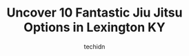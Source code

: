---
layout: ampstory
image: https://i0.wp.com/www.depkes.org/wp-content/uploads/2023/06/jiu-jitsu-0-in-lexington-ky-1685841550.jpeg?resize=640,853
author: techidn
featured: false
description: Discover the impressive array of Jiu Jitsu options in Lexington KY, where you can find 10 of the largest Jiu Jitsu establishments in the area. From renowned classics to hidden gems, Lexingto
title: Uncover 10 Fantastic Jiu Jitsu Options in Lexington KY
cover:
   title: Uncover 10 Fantastic Jiu Jitsu Options in Lexington KY
   subtitle: Rickpate
   background: https://www.depkes.org/wp-content/uploads/2023/06/jiu-jitsu-0-in-lexington-ky-1685841550.jpeg

pages: 
 - layout: thirds
   top: <h1>#1 Reaction MMA and Brazilian Jiu-Jitsu</h1>
   bottom: "<p>A long-time friend of mine tried to convince me to come to a Jiu Jitsu class for a couple of years.  Every time we would get together, his time updating me would also cen</p>"
   background: https://www.depkes.org/wp-content/uploads/2023/06/jiu-jitsu-1-in-lexington-ky-1685841551.jpeg
   backgroundblur: true
 - layout: thirds
   top: <h1>#2 Lexington Academy of Martial Arts - LAMA</h1>
   bottom: "<p>They are wonderful! They care about the kiddos they teach, do after-school care with, and their summer camp kids! They care about the success of their families! I have be</p>"
   background: https://www.depkes.org/wp-content/uploads/2023/06/jiu-jitsu-2-in-lexington-ky-1685841552.png
   cta:
      link: https://www.depkes.org/blog/uncover-10-fantastic-jiu-jitsu-options-in-lexington-ky/
      text: Uncover 10 Fantastic Jiu Jitsu Options in Lexington KY
 - layout: thirds
   top: <h1>#3 Nelsons Martial Arts</h1>
   bottom: "<p>3146 Mapleleaf Dr #130, Lexington, KY 40509, United States</p>"
   background: https://www.depkes.org/wp-content/uploads/2023/06/jiu-jitsu-3-in-lexington-ky-1685841553.png
   cta:
      link: https://www.depkes.org/blog/uncover-10-fantastic-jiu-jitsu-options-in-lexington-ky/
      text: Uncover 10 Fantastic Jiu Jitsu Options in Lexington KY
 - layout: thirds
   top: <h1>#4 AFS Academy of Martial Arts</h1>
   bottom: "<p>427 Big Hill Ave, Richmond, KY 40475, United States</p>"
   background: https://images.unsplash.com/photo-1489694553447-4c9339da310d?ixlib=rb-4.0.3&ixid=MnwxMjA3fDB8MHxwaG90by1wYWdlfHx8fGVufDB8fHx8&auto=format&fit=crop&w=640&h=853&q=80
   cta:
      link: https://www.depkes.org/blog/uncover-10-fantastic-jiu-jitsu-options-in-lexington-ky/
      text: Uncover 10 Fantastic Jiu Jitsu Options in Lexington KY
 - layout: thirds
   top: <h1>#5 AKF Lexington Martial Arts</h1>
   bottom: "<p>125 Cynthia Dr, Nicholasville, KY 40356, United States</p>"
   background: https://images.unsplash.com/photo-1604871000636-074fa5117945?ixlib=rb-4.0.3&ixid=MnwxMjA3fDB8MHxwaG90by1wYWdlfHx8fGVufDB8fHx8&auto=format&fit=crop&w=640&h=853&q=80
   cta:
      link: https://www.depkes.org/blog/uncover-10-fantastic-jiu-jitsu-options-in-lexington-ky/
      text: Uncover 10 Fantastic Jiu Jitsu Options in Lexington KY
 - layout: thirds
   top: <h1>#6 Georgetown Mixed Martial Arts</h1>
   bottom: "<p>172 Southgate Dr, Georgetown, KY 40324, United States</p>"
   background: https://images.unsplash.com/photo-1527067829737-402993088e6b?ixlib=rb-4.0.3&ixid=MnwxMjA3fDB8MHxwaG90by1wYWdlfHx8fGVufDB8fHx8&auto=format&fit=crop&w=640&h=853&q=80
   cta:
      link: https://www.depkes.org/blog/uncover-10-fantastic-jiu-jitsu-options-in-lexington-ky/
      text: Uncover 10 Fantastic Jiu Jitsu Options in Lexington KY
 - layout: thirds
   top: <h1>#7 FOUR SEASONS MARTIAL ARTS LLC. CARLSON GRACIE TEAM</h1>
   bottom: "<p>951 Floyd Dr Suite 100, Lexington, KY 40505, United States</p>"
   background: https://images.unsplash.com/photo-1618005182384-a83a8bd57fbe?ixlib=rb-4.0.3&ixid=MnwxMjA3fDB8MHxwaG90by1wYWdlfHx8fGVufDB8fHx8&auto=format&fit=crop&w=640&h=853&q=80
   cta:
      link: https://www.depkes.org/blog/uncover-10-fantastic-jiu-jitsu-options-in-lexington-ky/
      text: Uncover 10 Fantastic Jiu Jitsu Options in Lexington KY
 - layout: thirds
   middle: Continue reading...
   background: https://images.unsplash.com/photo-1541356665065-22676f35dd40?ixlib=rb-4.0.3&ixid=MnwxMjA3fDB8MHxwaG90by1wYWdlfHx8fGVufDB8fHx8&auto=format&fit=crop&w=640&h=853&q=80
   cta:
      link: https://www.depkes.org/blog/uncover-10-fantastic-jiu-jitsu-options-in-lexington-ky/
      text: Uncover 10 Fantastic Jiu Jitsu Options in Lexington KY
      
---